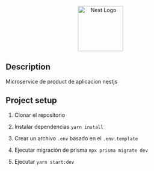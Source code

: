 <p align="center">
  <a href="http://nestjs.com/" target="blank"><img src="https://nestjs.com/img/logo-small.svg" width="120" alt="Nest Logo" /></a>
</p>

[circleci-image]: https://img.shields.io/circleci/build/github/nestjs/nest/master?token=abc123def456
[circleci-url]: https://circleci.com/gh/nestjs/nest

## Description

Microservice de product de aplicacion nestjs 

## Project setup

1. Clonar el repositorio

2. Instalar dependencias  `yarn install`

3. Crear un archivo `.env` basado en el `.env.template`

4. Ejecutar migración de prisma `npx prisma migrate dev`

5. Ejecutar `yarn start:dev`
